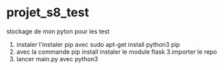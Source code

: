 # projet_s8_test
stockage de mon pyton pour les test
1. instaler l'instaler pip avec sudo apt-get install python3 pip
2. avec la commande pip install instaler le module flask
3.importer le repo
4. lancer main.py avec python3

